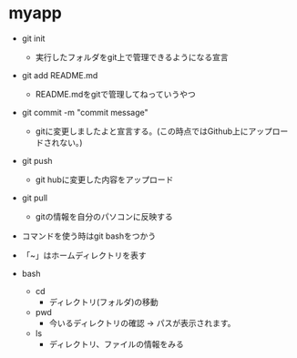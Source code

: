 # myapp

- git init
  - 実行したフォルダをgit上で管理できるようになる宣言

- git add README.md
  - README.mdをgitで管理してねっていうやつ

- git commit -m "commit message"
  - gitに変更しましたよと宣言する。(この時点ではGithub上にアップロードされない。)

- git push
  - git hubに変更した内容をアップロード

- git pull
  - gitの情報を自分のパソコンに反映する

- コマンドを使う時はgit bashをつかう
- 「~」はホームディレクトリを表す

- bash
  - cd 
    - ディレクトリ(フォルダ)の移動
  - pwd
    - 今いるディレクトリの確認 -> パスが表示されます。
  - ls
    - ディレクトリ、ファイルの情報をみる